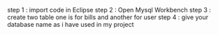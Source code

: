 step 1 : import code in Eclipse step 2 : Open Mysql Workbench step 3 : create two table one is for bills and another for user step 4 : give your database name as i have used in my project
